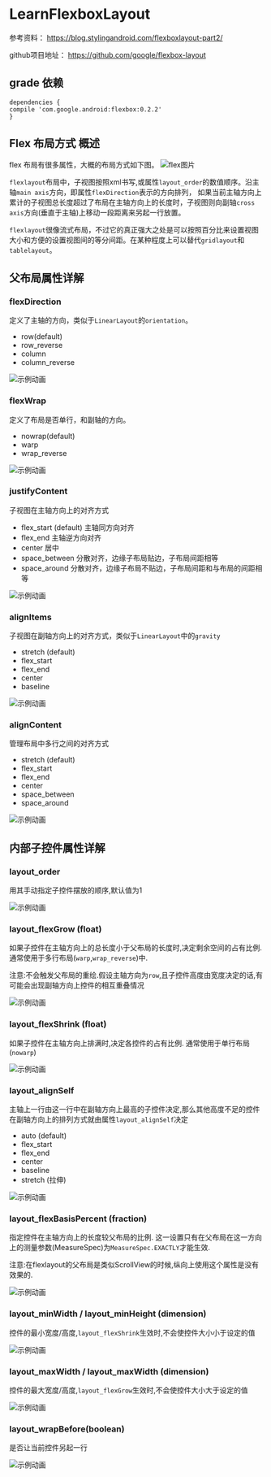 # LearnFlexboxLayout

参考资料： <https://blog.stylingandroid.com/flexboxlayout-part2/>

github项目地址： <https://github.com/google/flexbox-layout>


## **grade 依赖**

```
dependencies {  
compile 'com.google.android:flexbox:0.2.2'  
}
```


## **Flex 布局方式 概述**

flex 布局有很多属性，大概的布局方式如下图。
![flex图片](https://developer.mozilla.org/files/3739/flex_terms.png)

`flexlayout`布局中，子视图按照xml书写,或属性`layout_order`的数值顺序。沿主轴`main axis`方向，即属性`flexDirection`表示的方向排列，
如果当前主轴方向上累计的子视图总长度超过了布局在主轴方向上的长度时，子视图则向副轴`cross axis`方向(垂直于主轴)上移动一段距离来另起一行放置。

`flexlayout`很像流式布局，不过它的真正强大之处是可以按照百分比来设置视图大小和方便的设置视图间的等分间距。在某种程度上可以替代`gridlayout`和`tablelayout`。

## **父布局属性详解**

### flexDirection

定义了主轴的方向，类似于`LinearLayout`的`orientation`。
-  row(default)
-  row_reverse
-  column
-  column_reverse

![示例动画](https://github.com/google/flexbox-layout/raw/master/assets/flex-direction.gif)

### flexWrap
定义了布局是否单行，和副轴的方向。
-  nowrap(default)
-  warp
-  wrap_reverse

![示例动画](https://github.com/google/flexbox-layout/raw/master/assets/flex-wrap.gif)

### justifyContent
子视图在主轴方向上的对齐方式
-  flex_start (default) 主轴同方向对齐
-  flex_end             主轴逆方向对齐
-  center               居中
-  space_between        分散对齐，边缘子布局贴边，子布局间距相等
-  space_around         分散对齐，边缘子布局不贴边，子布局间距和与布局的间距相等

![示例动画](https://github.com/google/flexbox-layout/raw/master/assets/justify-content.gif)

### alignItems
子视图在副轴方向上的对齐方式，类似于`LinearLayout`中的`gravity`
-  stretch (default)
-  flex_start
-  flex_end
-  center
-  baseline

![示例动画](https://github.com/google/flexbox-layout/raw/master/assets/align-items.gif)


### alignContent
管理布局中多行之间的对齐方式

-  stretch (default)
-  flex_start
-  flex_end
-  center
-  space_between
-  space_around

![示例动画](https://github.com/google/flexbox-layout/raw/master/assets/align-content.gif)


## **内部子控件属性详解**

### layout_order
用其手动指定子控件摆放的顺序,默认值为1

![示例动画](https://github.com/google/flexbox-layout/raw/master/assets/layout_order.gif)

### layout_flexGrow (float)
如果子控件在主轴方向上的总长度小于父布局的长度时,决定剩余空间的占有比例. 通常使用于多行布局(`warp`,`wrap_reverse`)中.

注意:不会触发父布局的重绘.假设主轴方向为`row`,且子控件高度由宽度决定的话,有可能会出现副轴方向上控件的相互重叠情况 

![示例动画](https://github.com/google/flexbox-layout/raw/master/assets/layout_flexGrow.gif)

### layout_flexShrink (float)
如果子控件在主轴方向上排满时,决定各控件的占有比例. 通常使用于单行布局(`nowarp`)


![示例动画](https://github.com/google/flexbox-layout/blob/master/assets/layout_flexShrink.gif)


### layout_alignSelf 
主轴上一行由这一行中在副轴方向上最高的子控件决定,那么其他高度不足的控件在副轴方向上的排列方式就由属性`layout_alignSelf`决定

-  auto (default)
-  flex_start
-  flex_end
-  center
-  baseline
-  stretch (拉伸)

![示例动画](https://github.com/google/flexbox-layout/blob/master/assets/layout_alignSelf.gif)

### layout_flexBasisPercent (fraction)
指定控件在主轴方向上的长度较父布局的比例. 这一设置只有在父布局在这一方向上的测量参数(MeasureSpec)为`MeasureSpec.EXACTLY`才能生效.

注意:在flexlayout的父布局是类似ScrollView的时候,纵向上使用这个属性是没有效果的.

![示例动画](https://github.com/google/flexbox-layout/blob/master/assets/layout_flexBasisPercent.gif)

### layout_minWidth / layout_minHeight (dimension)
控件的最小宽度/高度,`layout_flexShrink`生效时,不会使控件大小小于设定的值


![示例动画](https://github.com/google/flexbox-layout/blob/master/assets/layout_minWidth.gif)

### layout_maxWidth / layout_maxWidth (dimension)
控件的最大宽度/高度,`layout_flexGrow`生效时,不会使控件大小大于设定的值


![示例动画](https://github.com/google/flexbox-layout/raw/master/assets/layout_maxWidth.gif)

### layout_wrapBefore(boolean)

是否让当前控件另起一行

![示例动画](https://github.com/google/flexbox-layout/raw/master/assets/layout_wrapBefore.gif)
